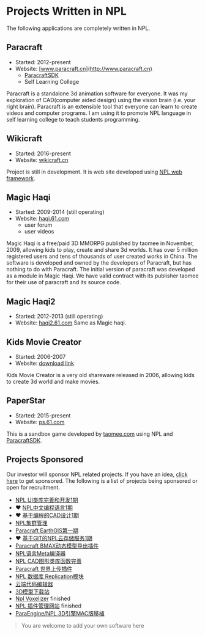 # Projects Written in NPL

The following applications are completely written in NPL. 

## Paracraft
* Started: 2012-present
* Website: [www.paracraft.cn](http://www.paracraft.cn)
   * [ParacraftSDK](https://github.com/LiXizhi/ParaCraftSDK)
   * Self Learning College

Paracraft is a standalone 3d animation software for everyone. 
It was my exploration of CAD(computer aided design) using the vision brain (i.e. your right brain).
Paracraft is an extensible tool that everyone can learn to create videos and computer programs.
I am using it to promote NPL language in self learning college to teach students programming.  

## Wikicraft
* Started: 2016-present
* Website: [wikicraft.cn](http://wikicraft.cn)

Project is still in development. It is web site developed using [NPL web framework](WebServer). 

## Magic Haqi
* Started: 2009-2014 (still operating)
* Website: [haqi.61.com](http://haqi.61.com)
   * user forum
   * user videos

Magic Haqi is a free/paid 3D MMORPG published by taomee in November, 2009, allowing kids to play, create and share 3d worlds. It has over 5 million registered users and tens of thousands of user created works in China. The software is developed and owned by the developers of Paracraft, but has nothing to do with Paracraft. The initial version of paracraft was developed as a module in Magic Haqi. We have valid contract with its publisher taomee for their use of paracraft and its source code. 

## Magic Haqi2
* Started: 2012-2013 (still operating)
* Website: [haqi2.61.com](http://www.61.com/haqi2/home.html)
Same as Magic haqi. 

## Kids Movie Creator
* Started: 2006-2007
* Website: [download link](http://kids-movie-creator.software.informer.com/)

Kids Movie Creator is a very old shareware released in 2006, allowing kids to create 3d world and make movies. 



## PaperStar
* Started: 2015-present
* Website: [ps.61.com](http://ps.61.com/)

This is a sandbox game developed by [taomee.com](www.taomee.com) using NPL and [ParacraftSDK](https://github.com/LiXizhi/ParaCraftSDK/wiki).

## Projects Sponsored
Our investor will sponsor NPL related projects. If you have an idea, [click here](https://github.com/LiXizhi/ParaCraft/wiki/NPLUnion) to get sponsored. The following is a list of projects being sponsored or open for recruitment. 

- [NPL UI类库完善和开发1期](https://mart.coding.net/project/6297)
- :heart: [NPL中文编程语言1期](https://mart.coding.net/project/6063)
- :heart: [基于编程的CAD设计1期](https://mart.coding.net/project/4481)
- [NPL集群管理](https://mart.coding.net/project/5469)
- [Paracraft EarthGIS第一期](https://mart.coding.net/project/5022)
- :heart: [基于GIT的NPL云存储服务1期 ](https://mart.coding.net/project/5471)
- [Paracraft BMAX动态模型导出插件](https://mart.coding.net/project/5008)
- [NPL语言Meta编译器](https://mart.coding.net/project/4684)
- [NPL CAD图形类库函数完善](https://mart.coding.net/project/4602)
- [Paracraft 世界上传插件](https://mart.coding.net/project/4480)
- [NPL 数据库 Replication模块](https://mart.coding.net/project/4276)
- [云端代码编辑器](https://mart.coding.net/project/3876)
- [3D模型下载站](https://mart.coding.net/project/3742)
- [Npl Voxelizer](https://mart.coding.net/project/3741) finished
- [NPL 插件管理网站](https://mart.coding.net/project/3586) finished
- [ParaEngine/NPL 3D引擎MAC版移植](https://mart.coding.net/project/3389)


> You are welcome to add your own software here
